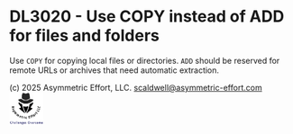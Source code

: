 # DL3020 - Use COPY instead of ADD for files and folders

Use `COPY` for copying local files or directories. `ADD` should be reserved for remote URLs or archives that need automatic extraction.

(c) 2025 Asymmetric Effort, LLC. <scaldwell@asymmetric-effort.com>
[<img src="../img/asymmetric-effort.png" alt="Asymmetric Effort logo" width="60" height="60">](https://asymmetric-effort.com/)
